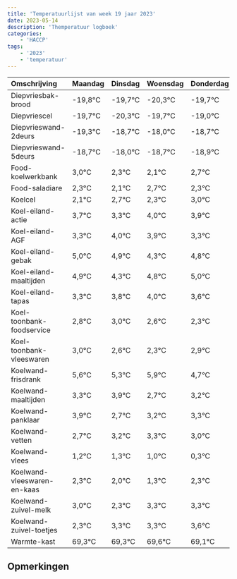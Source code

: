 ```yaml
---
title: 'Temperatuurlijst van week 19 jaar 2023'
date: 2023-05-14
description: 'Themperatuur logboek'
categories:
    - 'HACCP'
tags:
    - '2023'
    - 'temperatuur'
---
```

|Omschrijving|Maandag|Dinsdag|Woensdag|Donderdag|Vrijdag|Zaterdag|Zondag|
|:---|:---|:---|:---|:---|:---|:---|:---|
|Diepvriesbak-brood|-19,8°C|-19,7°C|-20,3°C|-19,7°C|-19,0°C|-19,7°C|-19,9°C|
|Diepvriescel|-19,7°C|-20,3°C|-19,7°C|-19,0°C|-19,7°C|-19,9°C|-19,3°C|
|Diepvrieswand-2deurs|-19,3°C|-18,7°C|-18,0°C|-18,7°C|-18,9°C|-18,3°C|-18,7°C|
|Diepvrieswand-5deurs|-18,7°C|-18,0°C|-18,7°C|-18,9°C|-18,3°C|-18,7°C|-18,0°C|
|Food-koelwerkbank|3,0°C|2,3°C|2,1°C|2,7°C|2,3°C|3,0°C|2,9°C|
|Food-saladiare|2,3°C|2,1°C|2,7°C|2,3°C|3,0°C|2,9°C|2,3°C|
|Koelcel|2,1°C|2,7°C|2,3°C|3,0°C|2,9°C|2,3°C|2,8°C|
|Koel-eiland-actie|3,7°C|3,3°C|4,0°C|3,9°C|3,3°C|3,8°C|4,0°C|
|Koel-eiland-AGF|3,3°C|4,0°C|3,9°C|3,3°C|3,8°C|4,0°C|3,6°C|
|Koel-eiland-gebak|5,0°C|4,9°C|4,3°C|4,8°C|5,0°C|4,6°C|4,3°C|
|Koel-eiland-maaltijden|4,9°C|4,3°C|4,8°C|5,0°C|4,6°C|4,3°C|4,9°C|
|Koel-eiland-tapas|3,3°C|3,8°C|4,0°C|3,6°C|3,3°C|3,9°C|2,7°C|
|Koel-toonbank-foodservice|2,8°C|3,0°C|2,6°C|2,3°C|2,9°C|1,7°C|2,2°C|
|Koel-toonbank-vleeswaren|3,0°C|2,6°C|2,3°C|2,9°C|1,7°C|2,2°C|2,3°C|
|Koelwand-frisdrank|5,6°C|5,3°C|5,9°C|4,7°C|5,2°C|5,3°C|5,0°C|
|Koelwand-maaltijden|3,3°C|3,9°C|2,7°C|3,2°C|3,3°C|3,0°C|2,3°C|
|Koelwand-panklaar|3,9°C|2,7°C|3,2°C|3,3°C|3,0°C|2,3°C|3,3°C|
|Koelwand-vetten|2,7°C|3,2°C|3,3°C|3,0°C|2,3°C|3,3°C|3,3°C|
|Koelwand-vlees|1,2°C|1,3°C|1,0°C|0,3°C|1,3°C|1,3°C|1,6°C|
|Koelwand-vleeswaren-en-kaas|2,3°C|2,0°C|1,3°C|2,3°C|2,3°C|2,6°C|2,1°C|
|Koelwand-zuivel-melk|3,0°C|2,3°C|3,3°C|3,3°C|3,6°C|3,1°C|2,7°C|
|Koelwand-zuivel-toetjes|2,3°C|3,3°C|3,3°C|3,6°C|3,1°C|2,7°C|3,8°C|
|Warmte-kast|69,3°C|69,3°C|69,6°C|69,1°C|68,7°C|69,8°C|68,6°C|

## Opmerkingen


